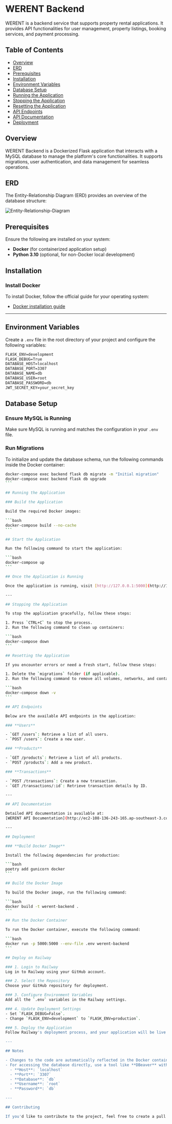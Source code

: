 # WERENT Backend

WERENT is a backend service that supports property rental applications. It provides API functionalities for user management, property listings, booking services, and payment processing.

## Table of Contents

-   [Overview](#overview)
-   [ERD](#erd)
-   [Prerequisites](#prerequisites)
-   [Installation](#installation)
-   [Environment Variables](#environment-variables)
-   [Database Setup](#database-setup)
-   [Running the Application](#running-the-application)
-   [Stopping the Application](#stopping-the-application)
-   [Resetting the Application](#resetting-the-application)
-   [API Endpoints](#api-endpoints)
-   [API Documentation](#api-documentation)
-   [Deployment](#deployment)

## Overview

WERENT Backend is a Dockerized Flask application that interacts with a MySQL database to manage the platform's core functionalities. It supports migrations, user authentication, and data management for seamless operations.

## ERD

The Entity-Relationship Diagram (ERD) provides an overview of the database structure:

![Entity-Relationship-Diagram](./ERD.drawio.png)

## Prerequisites

Ensure the following are installed on your system:

-   **Docker** (for containerized application setup)
-   **Python 3.10** (optional, for non-Docker local development)

## Installation

### Install Docker

To install Docker, follow the official guide for your operating system:

-   [Docker installation guide](https://docs.docker.com/get-docker/)

---

## Environment Variables

Create a `.env` file in the root directory of your project and configure the following variables:

```txt
FLASK_ENV=development
FLASK_DEBUG=True
DATABASE_HOST=localhost
DATABASE_PORT=3307
DATABASE_NAME=db
DATABASE_USER=root
DATABASE_PASSWORD=db
JWT_SECRET_KEY=your_secret_key
```

## Database Setup

### Ensure MySQL is Running

Make sure MySQL is running and matches the configuration in your `.env` file.

### Run Migrations

To initialize and update the database schema, run the following commands inside the Docker container:

````bash
docker-compose exec backend flask db migrate -m "Initial migration"
docker-compose exec backend flask db upgrade
```

## Running the Application

### Build the Application

Build the required Docker images:

```bash
docker-compose build --no-cache
```

## Start the Application

Run the following command to start the application:

```bash
docker-compose up
```

## Once the Application is Running

Once the application is running, visit [http://127.0.0.1:5000](http://127.0.0.1:5000).

---

## Stopping the Application

To stop the application gracefully, follow these steps:

1. Press `CTRL+C` to stop the process.
2. Run the following command to clean up containers:

```bash
docker-compose down
```

## Resetting the Application

If you encounter errors or need a fresh start, follow these steps:

1. Delete the `migrations` folder (if applicable).
2. Run the following command to remove all volumes, networks, and containers:

```bash
docker-compose down -v
```

## API Endpoints

Below are the available API endpoints in the application:

### **Users**

- `GET /users`: Retrieve a list of all users.
- `POST /users`: Create a new user.

### **Products**

- `GET /products`: Retrieve a list of all products.
- `POST /products`: Add a new product.

### **Transactions**

- `POST /transactions`: Create a new transaction.
- `GET /transactions/:id`: Retrieve transaction details by ID.

---

## API Documentation

Detailed API documentation is available at:
[WERENT API Documentation](http://ec2-108-136-243-165.ap-southeast-3.compute.amazonaws.com/apidocs/#/)

---

## Deployment

### **Build Docker Image**

Install the following dependencies for production:

```bash
poetry add gunicorn docker
```

## Build the Docker Image

To build the Docker image, run the following command:

```bash
docker build -t werent-backend .
```

## Run the Docker Container

To run the Docker container, execute the following command:

```bash
docker run -p 5000:5000 --env-file .env werent-backend
```

## Deploy on Railway

### 1. Login to Railway
Log in to Railway using your GitHub account.

### 2. Select the Repository
Choose your GitHub repository for deployment.

### 3. Configure Environment Variables
Add all the `.env` variables in the Railway settings.

### 4. Update Deployment Settings
- Set `FLASK_DEBUG=False`.
- Change `FLASK_ENV=development` to `FLASK_ENV=production`.

### 5. Deploy the Application
Follow Railway's deployment process, and your application will be live.

---

## Notes

- Changes to the code are automatically reflected in the Docker container if the app is running.
- For accessing the database directly, use a tool like **DBeaver** with the following connection details:
  - **Host**: `localhost`
  - **Port**: `3307`
  - **Database**: `db`
  - **Username**: `root`
  - **Password**: `db`

---

## Contributing

If you'd like to contribute to the project, feel free to create a pull request. For major changes, open an issue first to discuss your proposed updates.


````

